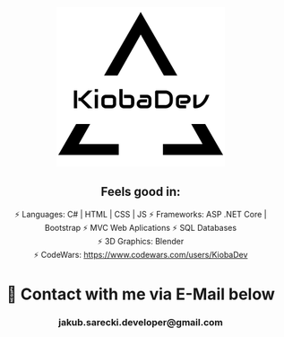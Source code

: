 <p align="center">
 <img src="/images/Logo.png" >
</p>
  
<p align="center">
 <h2 align="center">Feels good in:</h2>
 <p align="center">
            <a>⚡ Languages: C# | HTML | CSS | JS</a>
            <a>⚡ Frameworks: ASP .NET Core | Bootstrap</a>
            <a>⚡ MVC Web Aplications</a>
            <a>⚡ SQL Databases</a>
            </br>
            <a>⚡ 3D Graphics: Blender</a>
            </br>
            <a>⚡ CodeWars: </a><a href="https://www.codewars.com/users/KiobaDev">https://www.codewars.com/users/KiobaDev</a>
 </p>
</p>
<h1 align="center">💬 Contact with me via E-Mail below</h1> 
<h3 align="center">jakub.sarecki.developer@gmail.com</h3>
